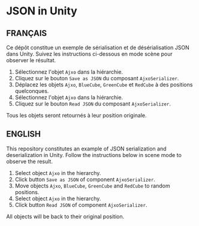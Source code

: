 # JSON in Unity

## FRANÇAIS

Ce dépôt constitue un exemple de sérialisation et de désérialisation JSON dans
Unity. Suivez les instructions ci-dessous en mode scène pour observer le résultat.

1. Sélectionnez l'objet `Ajxo` dans la hiérarchie.
2. Cliquez sur le bouton `Save as JSON` du composant `AjxoSerializer`.
3. Déplacez les objets `Ajxo`, `BlueCube`, `GreenCube` et `RedCube` à des
positions quelconques.
4. Sélectionnez l'objet `Ajxo` dans la hiérarchie.
5. Cliquez sur le bouton `Read JSON` du composant `AjxoSerializer`.

Tous les objets seront retournés à leur position originale.

## ENGLISH

This repository constitutes an example of JSON serialization and
deserialization in Unity. Follow the instructions below in scene mode to
observe the result.

1. Select object `Ajxo` in the hierarchy.
2. Click button `Save as JSON` of component `AjxoSerializer`.
3. Move objects `Ajxo`, `BlueCube`, `GreenCube` and `RedCube` to random
positions.
4. Select object `Ajxo` in the hierarchy.
5. Click button `Read JSON` of component `AjxoSerializer`.

All objects will be back to their original position.
